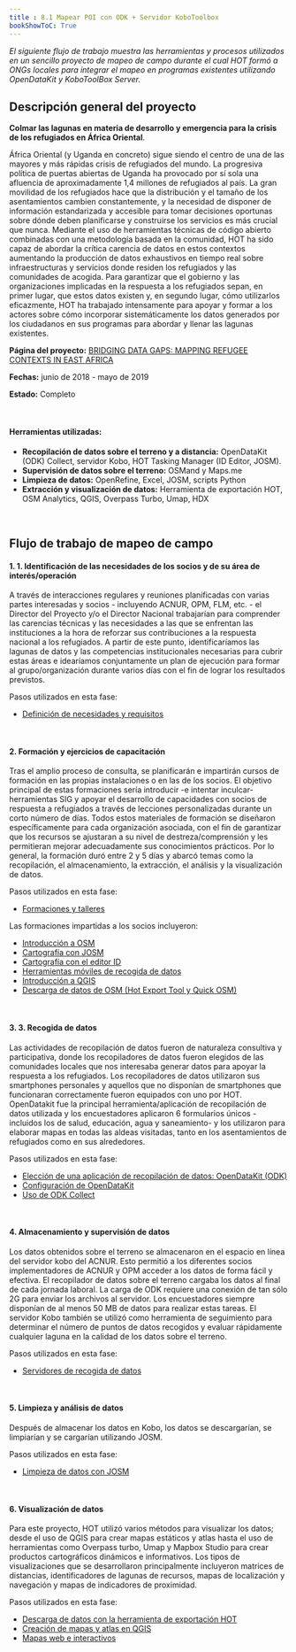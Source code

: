 ```yaml
---
title : 8.1 Mapear POI con ODK + Servidor KoboToolbox
bookShowToC: True
---
```


*El siguiente flujo de trabajo muestra las herramientas y procesos utilizados en un sencillo proyecto de mapeo de campo durante el cual HOT formó a ONGs locales para integrar el mapeo en programas existentes utilizando OpenDataKit y KoboToolBox Server.* 



## Descripción general del proyecto

**Colmar las lagunas en materia de desarrollo y emergencia para la crisis de los refugiados en África Oriental**.

África Oriental (y Uganda en concreto) sigue siendo el centro de una de las mayores y más rápidas crisis de refugiados del mundo. La progresiva política de puertas abiertas de Uganda ha provocado por sí sola una afluencia de aproximadamente 1,4 millones de refugiados al país. La gran movilidad de los refugiados hace que la distribución y el tamaño de los asentamientos cambien constantemente, y la necesidad de disponer de información estandarizada y accesible para tomar decisiones oportunas sobre dónde deben planificarse y construirse los servicios es más crucial que nunca. Mediante el uso de herramientas técnicas de código abierto combinadas con una metodología basada en la comunidad, HOT ha sido capaz de abordar la crítica carencia de datos en estos contextos aumentando la producción de datos exhaustivos en tiempo real sobre infraestructuras y servicios donde residen los refugiados y las comunidades de acogida. Para garantizar que el gobierno y las organizaciones implicadas en la respuesta a los refugiados sepan, en primer lugar, que estos datos existen y, en segundo lugar, cómo utilizarlos eficazmente, HOT ha trabajado intensamente para apoyar y formar a los actores sobre cómo incorporar sistemáticamente los datos generados por los ciudadanos en sus programas para abordar y llenar las lagunas existentes.

**Página del proyecto:** [BRIDGING DATA GAPS: MAPPING REFUGEE CONTEXTS IN EAST AFRICA](https://www.hotosm.org/projects/bridging-data-gaps-mapping-refugee-contexts-in-east-africa/)

**Fechas:** junio de 2018 - mayo de 2019

**Estado:** Completo 

<br>

#### Herramientas utilizadas:
* **Recopilación de datos sobre el terreno y a distancia:** OpenDataKit (ODK) Collect, servidor Kobo, HOT Tasking Manager (ID Editor, JOSM).
* **Supervisión de datos sobre el terreno:** OSMand y Maps.me
* **Limpieza de datos:** OpenRefine, Excel, JOSM, scripts Python 
* **Extracción y visualización de datos:** Herramienta de exportación HOT, OSM Analytics, QGIS, Overpass Turbo, Umap, HDX

<br>

## Flujo de trabajo de mapeo de campo

#### 1. 1. Identificación de las necesidades de los socios y de su área de interés/operación
A través de interacciones regulares y reuniones planificadas con varias partes interesadas y socios - incluyendo ACNUR, OPM, FLM, etc. - el Director del Proyecto y/o el Director Nacional trabajarían para comprender las carencias técnicas y las necesidades a las que se enfrentan las instituciones a la hora de reforzar sus contribuciones a la respuesta nacional a los refugiados. A partir de este punto, identificaríamos las lagunas de datos y las competencias institucionales necesarias para cubrir estas áreas e idearíamos conjuntamente un plan de ejecución para formar al grupo/organización durante varios días con el fin de lograr los resultados previstos. 

Pasos utilizados en esta fase:

* [Definición de necesidades y requisitos](https://hotosm.github.io/toolbox/pages/running-a-mapping-project/1.1_defining_needs_and_requirements/)

<br>

#### 2. Formación y ejercicios de capacitación
Tras el amplio proceso de consulta, se planificarán e impartirán cursos de formación en las propias instalaciones o en las de los socios. El objetivo principal de estas formaciones sería introducir -e intentar inculcar- herramientas SIG y apoyar el desarrollo de capacidades con socios de respuesta a refugiados a través de lecciones personalizadas durante un corto número de días. Todos estos materiales de formación se diseñaron específicamente para cada organización asociada, con el fin de garantizar que los recursos se ajustaran a su nivel de destreza/comprensión y les permitieran mejorar adecuadamente sus conocimientos prácticos. Por lo general, la formación duró entre 2 y 5 días y abarcó temas como la recopilación, el almacenamiento, la extracción, el análisis y la visualización de datos. 

Pasos utilizados en esta fase:

* [Formaciones y talleres](https://hotosm.github.io/toolbox/pages/running-a-mapping-project/1.4-trainings-and-workshops/)

Las formaciones impartidas a los socios incluyeron: 

* [Introducción a OSM](https://docs.google.com/presentation/d/1QneNbichunhVjyN4RPRyPuYV3Q7QMJctp50_90FpMpc/edit#slide=id.g526e73601c_0_1163)
* [Cartografía con JOSM](https://docs.google.com/presentation/d/1nLs1JA-nlmqWA2vIr9ZsoDcg8wjsoc5nv1QMK9GT8KI/edit?usp=sharing)
* [Cartografía con el editor ID](https://docs.google.com/presentation/d/1sbTZp5B7sQlEM-RzDU-33JlJnUUUGDkeOchhC6srK20/edit#slide=id.g51d3d58777_0_0)
* [Herramientas móviles de recogida de datos](https://hotosm.github.io/toolbox/pages/data-collection-and-field-mapping/3.2-data-collection-applications/)
* [Introducción a QGIS](https://docs.google.com/presentation/d/1EA63n-jEjgEYVGzfdW8dispZpqvkbGDYx7ZtuayxZnQ/edit?usp=sharing)
* [Descarga de datos de OSM (Hot Export Tool y Quick OSM)](https://docs.google.com/presentation/d/1RyHYVPZU5d4xJ1cpWga4QRdfohpEs-t9ylJ_HTJ7wm8/edit?usp=sharing)

<br>

#### 3. 3. Recogida de datos
Las actividades de recopilación de datos fueron de naturaleza consultiva y participativa, donde los recopiladores de datos fueron elegidos de las comunidades locales que nos interesaba generar datos para apoyar la respuesta a los refugiados. Los recopiladores de datos utilizaron sus smartphones personales y aquellos que no disponían de smartphones que funcionaran correctamente fueron equipados con uno por HOT. OpenDatakit fue la principal herramienta/aplicación de recopilación de datos utilizada y los encuestadores aplicaron 6 formularios únicos -incluidos los de salud, educación, agua y saneamiento- y los utilizaron para elaborar mapas en todas las aldeas visitadas, tanto en los asentamientos de refugiados como en sus alrededores. 

Pasos utilizados en esta fase: 

* [Elección de una aplicación de recopilación de datos: OpenDataKit (ODK)](https://hotosm.github.io/toolbox/pages/data-collection-and-field-mapping/3.2-data-collection-applications/#open-data-kit-odk)
* [Configuración de OpenDataKit](https://hotosm.github.io/toolbox/pages/data-collection-and-field-mapping/3.2.1_setting_up_odk/)
* [Uso de ODK Collect](https://hotosm.github.io/toolbox/pages/field-mapping-management/5.1_using_odk_collect/)

<br>

#### 4. Almacenamiento y supervisión de datos
Los datos obtenidos sobre el terreno se almacenaron en el espacio en línea del servidor kobo del ACNUR. Esto permitió a los diferentes socios implementadores de ACNUR y OPM acceder a los datos de forma fácil y efectiva. El recopilador de datos sobre el terreno cargaba los datos al final de cada jornada laboral. La carga de ODK requiere una conexión de tan sólo 2G para enviar los archivos al servidor. Los encuestadores siempre disponían de al menos 50 MB de datos para realizar estas tareas. El servidor Kobo también se utilizó como herramienta de seguimiento para determinar el número de puntos de datos recogidos y evaluar rápidamente cualquier laguna en la calidad de los datos sobre el terreno.

Pasos utilizados en esta fase: 

* [Servidores de recogida de datos](https://hotosm.github.io/toolbox/pages/data-collection-and-field-mapping/3.4-data-collection-servers/)

<br>

#### 5. Limpieza y análisis de datos
Después de almacenar los datos en Kobo, los datos se descargarían, se limpiarían y se cargarían utilizando JOSM. 

Pasos utilizados en esta fase: 

* [Limpieza de datos con JOSM](https://hotosm.github.io/toolbox/pages/data-cleaning-upload-and-quality-assurance/5.1-data-cleaning-with-josm/)

<br>

#### 6. Visualización de datos
Para este proyecto, HOT utilizó varios métodos para visualizar los datos; desde el uso de QGIS para crear mapas estáticos y atlas hasta el uso de herramientas como Overpass turbo, Umap y Mapbox Studio para crear productos cartográficos dinámicos e informativos. Los tipos de visualizaciones que se desarrollaron principalmente incluyeron matrices de distancias, identificadores de lagunas de recursos, mapas de localización y navegación y mapas de indicadores de proximidad.

Pasos utilizados en esta fase:

* [Descarga de datos con la herramienta de exportación HOT](https://hotosm.github.io/toolbox/pages/data-export/6.1-hot-export-tool/)
* [Creación de mapas y atlas en QGIS](https://hotosm.github.io/toolbox/pages/data-use-and-analysis/7.2-creating-an-atlas-in-qgis/)
* [Mapas web e interactivos](https://hotosm.github.io/toolbox/pages/data-use-and-analysis/7.3_web_and_interactive_maps/)